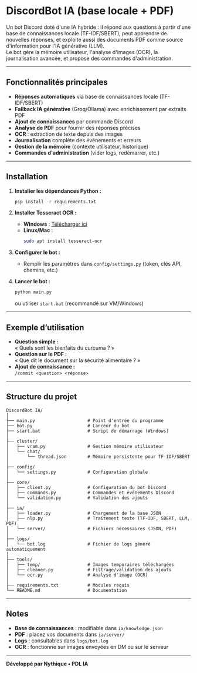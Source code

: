 # DiscordBot IA (base locale + PDF)

Un bot Discord doté d'une IA hybride : il répond aux questions à partir d'une base de connaissances locale (TF-IDF/SBERT), peut apprendre de nouvelles réponses, et exploite aussi des documents PDF comme source d'information pour l'IA générative (LLM).  
Le bot gère la mémoire utilisateur, l'analyse d'images (OCR), la journalisation avancée, et propose des commandes d'administration.

---

## Fonctionnalités principales

- **Réponses automatiques** via base de connaissances locale (TF-IDF/SBERT)
- **Fallback IA générative** (Groq/Ollama) avec enrichissement par extraits PDF
- **Ajout de connaissances** par commande Discord
- **Analyse de PDF** pour fournir des réponses précises
- **OCR** : extraction de texte depuis des images
- **Journalisation** complète des événements et erreurs
- **Gestion de la mémoire** (contexte utilisateur, historique)
- **Commandes d'administration** (vider logs, redémarrer, etc.)

---

## Installation

1. **Installer les dépendances Python :**
    ```bash
    pip install -r requirements.txt
    ```

2. **Installer Tesseract OCR :**
    - **Windows** : [Télécharger ici](https://github.com/tesseract-ocr/tesseract/releases)
    - **Linux/Mac** :  
      ```bash
      sudo apt install tesseract-ocr
      ```

3. **Configurer le bot :**
    - Remplir les paramètres dans `config/settings.py` (token, clés API, chemins, etc.)

4. **Lancer le bot :**
    ```bash
    python main.py
    ```
    ou utiliser `start.bat` (recommandé sur VM/Windows)

---

## Exemple d’utilisation

- **Question simple :**  
  « Quels sont les bienfaits du curcuma ? »
- **Question sur le PDF :**  
  « Que dit le document sur la sécurité alimentaire ? »
- **Ajout de connaissance :**  
  `/commit <question> <réponse>`

---

## Structure du projet

```
DiscordBot IA/
│
├── main.py                    # Point d'entrée du programme
├── bot.py                     # Lanceur du bot
├── start.bat                  # Script de démarrage (Windows)
│
├── cluster/
│   ├── vram.py                # Gestion mémoire utilisateur
│   └── chat/
│       └── thread.json        # Mémoire persistente pour TF-IDF/SBERT
│
├── config/
│   └── settings.py            # Configuration globale
│
├── core/
│   ├── client.py              # Configuration du bot Discord
│   ├── commands.py            # Commandes et événements Discord
│   └── validation.py          # Validation des ajouts
│
├── ia/
│   ├── loader.py              # Chargement de la base JSON
│   ├── nlp.py                 # Traitement texte (TF-IDF, SBERT, LLM, PDF)
│   └── server/                # Fichiers nécessaires (JSON, PDF)
│
├── logs/
│   └── bot.log                # Fichier de logs généré automatiquement
│
├── tools/
│   ├── temp/                  # Images temporaires téléchargées
│   ├── cleaner.py             # Filtrage/validation des ajouts
│   └── ocr.py                 # Analyse d'image (OCR)
│
├── requirements.txt           # Modules requis
└── README.md                  # Documentation
```

---

## Notes

- **Base de connaissances** : modifiable dans `ia/knowledge.json`
- **PDF** : placez vos documents dans `ia/server/`
- **Logs** : consultables dans `logs/bot.log`
- **OCR** : fonctionne sur images envoyées en DM ou sur le serveur

---

**Développé par Nythique • PDL IA**